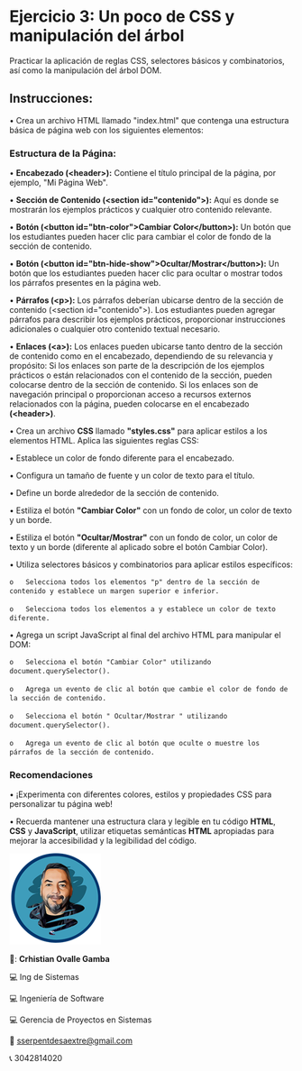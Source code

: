 # Ejercicio 3: Un poco de CSS y manipulación del árbol 

Practicar la aplicación de reglas CSS, selectores básicos y combinatorios, así como la manipulación del árbol DOM.

## Instrucciones:

•	Crea un archivo HTML llamado "index.html" que contenga una estructura básica de página web con los siguientes elementos:

### Estructura de la Página:

•	**Encabezado (&lt;header&gt;):** Contiene el título principal de la página, por ejemplo, "Mi Página Web".

•	**Sección de Contenido (&lt;section id="contenido"&gt;):** Aquí es donde se mostrarán los ejemplos prácticos y cualquier otro contenido relevante.

•	**Botón (&lt;button id="btn-color"&gt;Cambiar Color&lt;/button&gt;):** Un botón que los estudiantes pueden hacer clic para cambiar el color de fondo de la sección de contenido.

•	**Botón (&lt;button id="btn-hide-show"&gt;Ocultar/Mostrar&lt;/button&gt;):** Un botón que los estudiantes pueden hacer clic para ocultar o mostrar todos los párrafos presentes en la página web.

•	**Párrafos (&lt;p&gt;):** Los párrafos deberían ubicarse dentro de la sección de contenido (&lt;section id="contenido"&gt;). Los estudiantes pueden agregar párrafos para describir los ejemplos prácticos, proporcionar instrucciones adicionales o cualquier otro contenido textual necesario.

•	**Enlaces (&lt;a&gt;):** Los enlaces pueden ubicarse tanto dentro de la sección de contenido como en el encabezado, dependiendo de su relevancia y propósito: Si los enlaces son parte de la descripción de los ejemplos prácticos o están relacionados con el contenido de la sección, pueden colocarse dentro de la sección de contenido. Si los enlaces son de navegación principal o proporcionan acceso a recursos externos relacionados con la página, pueden colocarse en el encabezado **(&lt;header&gt;)**.

•	Crea un archivo **CSS** llamado **"styles.css"** para aplicar estilos a los elementos HTML.
Aplica las siguientes reglas CSS:

•	Establece un color de fondo diferente para el encabezado.

•	Configura un tamaño de fuente y un color de texto para el título.

•	Define un borde alrededor de la sección de contenido.

•	Estiliza el botón **"Cambiar Color"** con un fondo de color, un color de texto y un borde.

•	Estiliza el botón **"Ocultar/Mostrar"** con un fondo de color, un color de texto y un borde (diferente al aplicado sobre el botón Cambiar Color).

•	Utiliza selectores básicos y combinatorios para aplicar estilos específicos:

    o	Selecciona todos los elementos "p" dentro de la sección de contenido y establece un margen superior e inferior.

    o	Selecciona todos los elementos a y establece un color de texto diferente.

•	Agrega un script JavaScript al final del archivo HTML para manipular el DOM:

    o	Selecciona el botón "Cambiar Color" utilizando document.querySelector().

    o	Agrega un evento de clic al botón que cambie el color de fondo de la sección de contenido.
    
    o	Selecciona el botón " Ocultar/Mostrar " utilizando document.querySelector().
    
    o	Agrega un evento de clic al botón que oculte o muestre los párrafos de la sección de contenido.

### Recomendaciones

•	¡Experimenta con diferentes colores, estilos y propiedades CSS para personalizar tu página web!

•	Recuerda mantener una estructura clara y legible en tu código **HTML**, **CSS** y **JavaScript**, utilizar etiquetas semánticas **HTML** apropiadas para mejorar la accesibilidad y la legibilidad del código.

![Desarrollo extremo](img/about.png)

🧔: **Crhistian Ovalle Gamba**

💻 Ing de Sistemas

💻 Ingeniería de Software

💻 Gerencia de Proyectos en Sistemas

📧 sserpentdesaextre@gmail.com

📞 3042814020